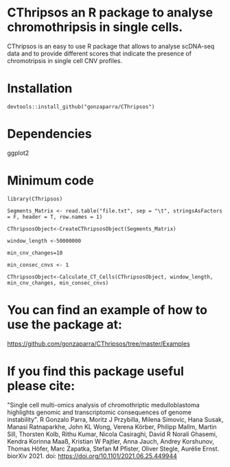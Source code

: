 # CThripsos an R package to analyse chromothripsis in single cells. 

CThripsos is an easy to use R package that allows to analyse scDNA-seq data and to provide different scores that indicate the presence of chromotripsis in single cell CNV profiles.

# Installation
`devtools::install_github("gonzaparra/CThripsos")`

# Dependencies
ggplot2

# Minimum code
`library(CThripsos)`

`Segments_Matrix <- read.table("file.txt", sep = "\t", stringsAsFactors = F, header = T, row.names = 1)`

`CThripsosObject<-CreateCThripsosObject(Segments_Matrix)`

`window_length <-50000000`

`min_cnv_changes=10`

`min_consec_cnvs <- 1`

`CThripsosObject<-Calculate_CT_Cells(CThripsosObject, window_length, min_cnv_changes, min_consec_cnvs)`

# You can find an example of how to use the package at:
https://github.com/gonzaparra/CThripsos/tree/master/Examples

# If you find this package useful please cite:
"Single cell multi-omics analysis of chromothriptic medulloblastoma highlights genomic and transcriptomic consequences of genome instability". R Gonzalo Parra, Moritz J Przybilla, Milena Simovic, Hana Susak, Manasi Ratnaparkhe, John KL Wong, Verena Körber, Philipp Mallm, Martin Sill, Thorsten Kolb, Rithu Kumar, Nicola Casiraghi, David R Norali Ghasemi, Kendra Korinna Maaß, Kristian W Pajtler, Anna Jauch, Andrey Korshunov, Thomas Höfer, Marc Zapatka, Stefan M Pfister, Oliver Stegle, Aurélie Ernst. biorXiv 2021. doi: https://doi.org/10.1101/2021.06.25.449944
